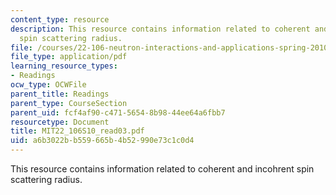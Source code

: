 ```yaml
---
content_type: resource
description: This resource contains information related to coherent and incohrent
  spin scattering radius.
file: /courses/22-106-neutron-interactions-and-applications-spring-2010/a6b3022bb559665b4b52990e73c1c0d4_MIT22_106S10_read03.pdf
file_type: application/pdf
learning_resource_types:
- Readings
ocw_type: OCWFile
parent_title: Readings
parent_type: CourseSection
parent_uid: fcf4af90-c471-5654-8b98-44ee64a6fbb7
resourcetype: Document
title: MIT22_106S10_read03.pdf
uid: a6b3022b-b559-665b-4b52-990e73c1c0d4
---
```

This resource contains information related to coherent and incohrent spin scattering radius.

